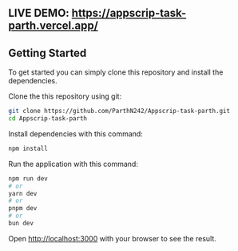 ## LIVE DEMO: https://appscrip-task-parth.vercel.app/

## Getting Started
To get started  you can simply clone this repository and install the dependencies.

Clone the this repository using git:

```bash
git clone https://github.com/ParthN242/Appscrip-task-parth.git
cd Appscrip-task-parth
```

Install dependencies with this command:
```bash
npm install
```

Run the application with this command:
```bash
npm run dev
# or
yarn dev
# or
pnpm dev
# or
bun dev
```

Open [http://localhost:3000](http://localhost:3000) with your browser to see the result.
